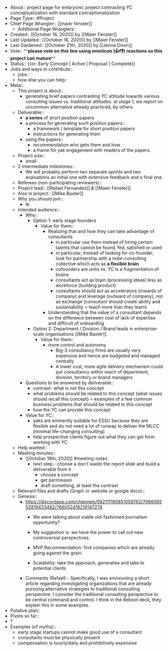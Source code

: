 - About:: project page for embryonic project contrasting YC conceptualization with standard conceptionalization
- Page Type:: #Project
- Chief Page Wrangler:: [[maier fenster]]
    - Additional Page Wranglers:: 
- Created:: [[October 16, 2020]] by [[Maier Fenster]]
- Last Updated:: [[October 16, 2020]] by [[Maier Fenster]]
- Last Gardened:: [[October 21th, 2020]] by [[Jenna Dixon]]
- Vote:: ^^**please vote on this line using emoticon (👍👎) reactions so this project can mature**^^
- Status:: {{or: Early Concept | Active | Proposal | Complete}}
- Jobs and ways to contribute::
    - jobs::
    - how else you can help::
- Meta::
    - This project is about::
        - generating brief papers contrasting YC attitude towards various consulting issues vs. traditional attitudes. at stage 1, we report on uncommon alternative already practiced, by others
    - Deliverable::
        - **a series** of short position papers
        - a process for generating such position papers::
            - a framework / template for short position papers
            - instructions for generating them
        - using the papers::
            - recommendation who gets them and how
            - a frame for yak engagement with readers of the papers.
    - Project size::
        - small
    - 2 intermediate milestones::
        - We will probably perform two separate sprints and two evaluations an initial one with extensive feedback and a final one.
    - Referees (non-participating reviewers)::
    - Project lead:: [[Rafael Fernandez]] & [[Maier Fenster]]
    - Also in project:: [[Mike Baxter]]
    - Why you should join::
        - tk
    - Intended audience::
        - Who::
            - Option 1: early stage founders
                - Value for them::
                    - Realizing that and how they can take advantage of consultants
                        - in particular use them instead of hiring certain talents that cannot be found, fed, satisfied or used
                        - in particular, instead of looking for co-founder, look for partnership with a indie-consulting collective which acts as **a flexible brain** 
                        - cofounders are units vs. YC is a fragmentation of brains
                        - consultants act as brain (processing ideas) less as workforce (building product)
                        - consultants should act as accelerators (inwards of company) and leverage (outward of company), not as exchange (consultant should create ability and sustainability =  teach more than they learn)
                    - Understanding that the value of a consultant depends on the difference between cost of lack of expertise and difficult of onboarding 
            - Option 2: Department / Division / Brand leads in enterprise-scale organisations [[Mike Baxter]]
                - Value for them::
                    - more control and autonomy
                        - Big-3 consultancy firms are usually very expensive and hence are budgeted and managed centrally
                        - A lower cost, more agile delivery mechanism could put consultancy within reach of department, division, territory or brand managers
        - Questions to be answered by deliverable::
            - contrast- what is not this concept
            - what problems should be related to this concept (what issues should recall this concept) = examples of a few common business problems that should be related to this concept
            - how the YC can provide this concept
        - Value for YC::
            - yaks are eminently suitable for ESSU because they are flexible and do not need a lot of runway to deliver the MLCC (minimal life-changing consulting)
            - help prospective clients figure out what they can get form working with YC
    - Help wanted::
    - Meeting minutes::
        - [[October 18th, 2020]] #meeting-notes
            - next step - choose a don't waste the report slide and build a deliverable from it
                - choose a concept
                - get permission
                - draft something, at least the contrast
    - Relevant files and drafts (Graph or website or google docs)::
    - Genesis::
        - https://discordapp.com/channels/692111190851059762/706606552819433482/766052418219147274
            - We were talking about viable old-fashioned journalism opportunity?

            - My suggestion is: we have the power to call out new controversial perspectives.
            - MVP Recommendation: find companies which are already going against the grain.
            - Scalability: take the approach, generalise and take to potential clients
        - Comments (Rafael) - Specifically, I was envisioning a short article regarding investigating organizations that are already pursuing alternative strategies to traditional consulting perspective. I consider the traditional consulting perspective to be central command and control. I think in the Reboot deck, they explain this in some examples.
- Putative plan::
- Pivots so far::
- ?
- Examples (of myths)::
    - early stage startups cannot make good use of a consultant
    - consultants must be physically present
    -  compensation is hourly/daily and prohibitively expensive
